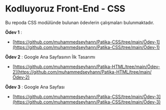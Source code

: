 # **Kodluyoruz Front-End - CSS**

Bu repoda CSS modülünde bulunan ödevlerin çalışmaları bulunmaktadır.

**Ödev 1** :

-   [https://github.com/muhammedseyhann/Patika-CSS/tree/main/Ödev-1](https://github.com/muhammedseyhann/Patika-CSS/tree/main/Ödev-1)

**Ödev 2** : Google Ana Sayfasının İlk Tasarımı

-   [https://github.com/muhammedseyhann/Patika-HTML/tree/main/Ödev-2](https://github.com/muhammedseyhann/Patika-HTML/tree/main/Ödev-2)

**Ödev 3** : Google Ana Sayfası

-   [https://github.com/muhammedseyhann/Patika-CSS/tree/main/Ödev-3](https://github.com/muhammedseyhann/Patika-CSS/tree/main/Ödev-3)
